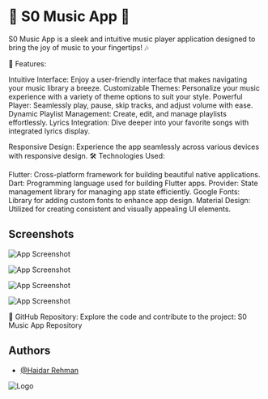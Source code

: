 
# 🎵 S0 Music App 📱

S0 Music App is a sleek and intuitive music player application designed to bring the joy of music to your fingertips! 🎶

🚀 Features:

Intuitive Interface: Enjoy a user-friendly interface that makes navigating your music library a breeze.
Customizable Themes: Personalize your music experience with a variety of theme options to suit your style.
Powerful Player: Seamlessly play, pause, skip tracks, and adjust volume with ease.
Dynamic Playlist Management: Create, edit, and manage playlists effortlessly.
Lyrics Integration: Dive deeper into your favorite songs with integrated lyrics display.

Responsive Design: Experience the app seamlessly across various devices with responsive design.
🛠️ Technologies Used:

Flutter: Cross-platform framework for building beautiful native applications.
Dart: Programming language used for building Flutter apps.
Provider: State management library for managing app state efficiently.
Google Fonts: Library for adding custom fonts to enhance app design.
Material Design: Utilized for creating consistent and visually appealing UI elements.

## Screenshots

![App Screenshot](https://blogger.googleusercontent.com/img/a/AVvXsEgaLVLGIZN2dC8AJr5lVl3sin_Tl99EB8pg8TwBec9sLYPulLwZ9d0CVrnfwCBoGYBCqMYTzE8AXtzJNllY5tjk_4APlTdyKx0QDu5Gvkfnz_jIVAGMz41zAUsHGkLkN25URr4UtOUQp6KcA8KuDsIOeA0kx7YdF-8KZLT0yYqm5ix4R-8gO50uTDuD)

![App Screenshot](https://blogger.googleusercontent.com/img/a/AVvXsEhmtJvGS1M080W_UwJM5kPTFzbuzrKRemwLwXuRZqqvRZ_I4y1Dq7QstTHbvBF5Ew5xr7U0Jl8NuKjJJ8kGct-wvphNmB2z61y2vdmYN6fNpVva37QhoYey9JlL3cn_0JP5dwkoQsN_fCTc9cy7ESu2B4Yl-n8j8Wx-qTCoD9ZXJ8EKHLz9Oey_MCo7)

![App Screenshot](https://blogger.googleusercontent.com/img/a/AVvXsEjgaBhFBujdkSnm0l4xAQYyeV9z23_AYRwPJEjA6knm03ku66AvJv6nHaWeApPiYj2_mxhvl5aVn6i3J3rtX4khEPoSVUq8G7EzL3EEm7ViK04iUilM9cTOqcUBtaEgNLVbyV7bGn7FLYdU1Oy4Pq5-Nyt3AAgZ7N3wc7_c_2OKFMMjbdkLKANg5uoW)

![App Screenshot](https://blogger.googleusercontent.com/img/a/AVvXsEh9JB_LXRMSnsDJGteZ7dRsqQV7ghxJo1qec12yfQCLf4C5s8cXqMQtisabkkw_q6jVHRHB1V1S_moudX8XB9EQf-tkdTTud-nTS8kS4d8uBcYF-mTAH1VU5Fp7A_xiQnE24ePCuRL7ecNvU3G_qRK18B5eIQ-1Nq9_aVc1qop0J_tZFC07lnRCHoky)





🔗 GitHub Repository:
Explore the code and contribute to the project: S0 Music App Repository




## Authors

- [@Haidar Rehman](https://github.com/HaidarRehmanNazir)


![Logo](https://blogger.googleusercontent.com/img/a/AVvXsEjsE5rV4d9EX6z1T7S5rCWt5BTIZn0-4HFBkIo6E-VkBBckiOxnFGH_iTj4BnMQ-Tsnk4VrLlSNeXKjDDMOhFAoYnHqHGt-VhfT4r_T41cLjWI9aAh_mAA6WnrHSzEDMw4WDXD49drQ4WY6zMbVsoxPitAq38HkiMZJURziRlISEKHPFQudJnlXOM6h)

